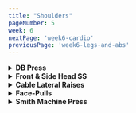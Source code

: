 ```yaml
---
title: "Shoulders"
pageNumber: 5
week: 6
nextPage: 'week6-cardio'
previousPage: 'week6-legs-and-abs'
---
```


<details>
<summary><b>DB Press</b></summary

<figure class="video_container">
  <video controls={true}>
    <source src="https://github.com/jakebayliss/jpfitness/assets/101162903/083836a9-4110-43a9-bda0-ca5a93ae5229" type="video/mp4">
  </video>
</figure>

- My personal preference is the seated part of the bench slightly inclined and the back of the bench not directly upright but also slightly inclined

- This makes my movements feel a lot less restricted and puts less direct pressure on my joints

- I'm also pushing forward fairly strongly with both legs for maximum stability

- Slow, controlled movements, not letting the dumbbells come below my shoulder line

- I currently rep 30kg for 6 reps, 4 sets. Working on getting up to 10 reps before increasing weight!

</details>

<details>
<summary><b>Front & Side Head SS</b></summary

<figure class="video_container">
  <video controls={true}>
    <source src="https://github.com/jakebayliss/jpfitness/assets/101162903/245d6990-2b83-4610-bf6f-a7307cf5fbad" type="video/mp4">
  </video>
</figure>

- My favourite superset of shoulder day

- Lateral raises: Pull up with your elbows, lock your arm angle as shown in the tutorial video, bring the dumbbells up to shoulder height but don't overextend

- Strong legs as a foundation for a great exercise

- Front raises: Slow and controlled movement, arms slightly angled, bring plate to at least head height if not higher - don't sway your movements, pull with your front delts

- I rep 12kg for lateral raises and typically do front raises with a 20kg plate

</details>

<details>
<summary><b>Cable Lateral Raises</b></summary

<figure class="video_container">
  <video controls={true}>
    <source src="https://github.com/jakebayliss/jpfitness/assets/101162903/af0aad18-47ee-4764-9519-ac7e84c397e1" type="video/mp4">
  </video>
</figure>

- Set the cable machine at the lowest position

- Grab a handle attachment piece and latch it on

- Start on an extremely low weight so you perfect your form first

- Pull upwards with your shoulder - don't let your arm rotate and sneakily use your tri's, back or any other muscle for the raise

- Hold at the top slightly then slowly lower back down to resting position, repeat for sets of 8-12!

- I rep ~peg 3 on the cable machine, so approximately 10kg at my gym

</details>

<details>
<summary><b>Face-Pulls</b></summary

<figure class="video_container">
  <video controls={true}>
    <source src="https://github.com/jakebayliss/jpfitness/assets/101162903/5e581e2d-c989-441f-97ea-1c87537e04d8" type="video/mp4">
  </video>
</figure>

- Amazing rear-delt exercise

- Position the cable on or very near the maximum height

- Use one of the lower weights on your opening set to ensure your form is correct

- Grip the rope at its ends and take one large step backwards with feet shoulder width apart

- Start with arms extended straight then pull in towards your head, squeezing when your hands are either side of your head

- Repeat slowly, aiming for 10-12 reps, shoulders locked in place so you're not pulling with your back

- [WEIGHT REQUIRED]

</details>

<details>
<summary><b>Smith Machine Press</b></summary

<figure class="video_container">
  <video controls={true}>
    <source src="https://github.com/jakebayliss/jpfitness/assets/101162903/4a4ced9f-d379-49dd-893e-0c0d305c8ea7" type="video/mp4">
  </video>
</figure>

- Bench positioning is key - have it in the center of the bar, completely upright with enough room so the bar touches your upper chest on the way down

- Once in position add weights as you see fit

- Start with hands thumb-width away from the shiny section of the bar as you can see I have in the video

- Normal shoulder press movement, stopping when the bar is at shoulder height (slightly above chest as in video)

- I rep 10-15kg either side for 12 reps depending on how pumped I'm feeling that day!

- An amazing finisher is doing your last set (4th set) to failure so you leave the gym absolutely destroyed!

</details>

